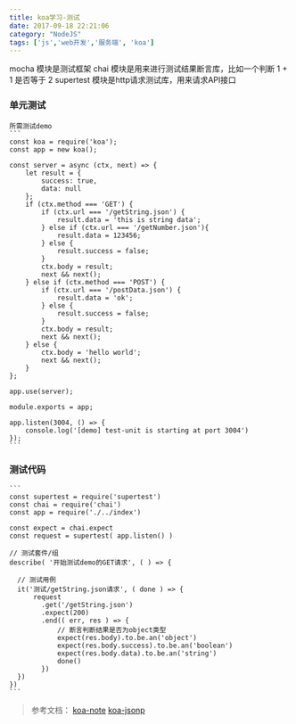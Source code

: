 ```yaml
---
title: koa学习-测试
date: 2017-09-18 22:21:06
category: "NodeJS"
tags: ['js','web开发','服务端', 'koa']
---
```

mocha 模块是测试框架
chai 模块是用来进行测试结果断言库，比如一个判断 1 + 1 是否等于 2
supertest 模块是http请求测试库，用来请求API接口
###	单元测试
	所需测试demo
	```
	const koa = require('koa');
	const app = new koa();

	const server = async (ctx, next) => {
		let result = {
			success: true,
			data: null
		};
		if (ctx.method === 'GET') {
			if (ctx.url === '/getString.json') {
				result.data = 'this is string data';
			} else if (ctx.url === '/getNumber.json'){
				result.data = 123456;    
			} else {
				result.success = false;
			}
			ctx.body = result;
			next && next();
		} else if (ctx.method === 'POST') {
			if (ctx.url === '/postData.json') {
				result.data = 'ok';
			} else {
				result.success = false;
			}
			ctx.body = result;
			next && next();
		} else {
			ctx.body = 'hello world';
			next && next();
		}
	};

	app.use(server);

	module.exports = app;

	app.listen(3004, () => {
		console.log('[demo] test-unit is starting at port 3004')
	});
	```
###	测试代码
	```
	const supertest = require('supertest')
	const chai = require('chai')
	const app = require('./../index')

	const expect = chai.expect
	const request = supertest( app.listen() )

	// 测试套件/组
	describe( '开始测试demo的GET请求', ( ) => {

	  // 测试用例
	  it('测试/getString.json请求', ( done ) => {
		  request
			.get('/getString.json')
			.expect(200)
			.end(( err, res ) => {
				// 断言判断结果是否为object类型
				expect(res.body).to.be.an('object')
				expect(res.body.success).to.be.an('boolean')
				expect(res.body.data).to.be.an('string')
				done()
			})
	  })
	})
	```
>	参考文档：
	[koa-note](https://chenshenhai.github.io/koa2-note/note/request/post-use-middleware.html)
	[koa-jsonp](https://www.npmjs.com/package/koa-jsonp)